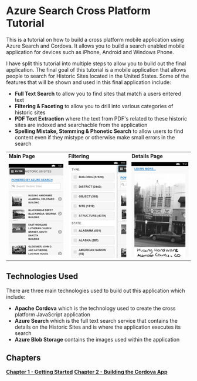 # Azure Search Cross Platform Tutorial

This is a tutorial on how to build a cross platform mobile application using Azure Search and Cordova.  It allows you to build a search enabled mobile application for devices such as iPhone, Android and Windows Phone.

I have split this tutorial into multiple steps to allow you to build out the final application.  The final goal of this tutorial is a mobile application that allows people to search for Historic Sites located in the United States.  Some of the features that will be shown and used in this final application include:

* **Full Text Search** to allow you to find sites that match a users entered text
* **Filtering & Faceting** to allow you to drill into various categories of historic sites
* **PDF Text Extraction** where the text from PDF's related to these historic sites are indexed and searchacble from the application
* **Spelling Mistake, Stemming & Phonetic Search** to allow users to find content even if they mistype or otherwise make small errors in the search 

<table>
<tr><td><b>Main Page</b></td><td><b>Filtering</b></td><td><b>Details Page</b></td></tr>
<tr><td>
<img src="https://raw.githubusercontent.com/liamca/AzureSearchMobile/master/images/HistoricSites1.png" width="240" width="320">
</td><td>
<img src="https://raw.githubusercontent.com/liamca/AzureSearchMobile/master/images/HistoricSites2.png" width="240" width="320">
</td><td>
<img src="https://raw.githubusercontent.com/liamca/AzureSearchMobile/master/images/HistoricSites3.png" width="240" width="320">
</td></tr>
</table>


## Technologies Used

There are three main technologies used to build out this application which include:
* **Apache Cordova** which is the technology used to create the cross platform JavaScript application
* **Azure Search** which is the full text search service that contains the details on the Historic Sites and is where the application executes its search
* **Azure Blob Storage** contains the images used within the application

## Chapters
[**Chapter 1 - Getting Started**](https://github.com/liamca/AzureSearchMobile/tree/master/Chapter%201%20-%20Getting%20Started)
[**Chapter 2 - Building the Cordova App**](https://github.com/liamca/AzureSearchMobile/tree/master/Chapter%202%20-%20Create%20the%20Cordova%20App)
